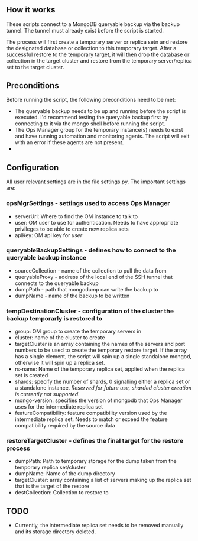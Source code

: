 # 

## How it works

These scripts connect to a MongoDB queryable backup via the backup tunnel. The tunnel must already exist before the script is started.

The process will first create a temporary server or replica setn and restore the designated database or collection to this temporary target. After a successful restore to the temporary target, it will then drop the database or collection in the target cluster and restore from the temporary server/replica set to the target cluster.

## Preconditions

Before running the script, the following preconditions need to be met:

- The queryable backup needs to be up and running before the script is executed. I'd recommend testing the queryable backup first by connecting to it via the mongo shell before running the script.
- The Ops Manager group for the temporary instance(s) needs to exist and have running automation and monitoring agents. The script will exit with an error if these agents are not present.
-

## Configuration

All user relevant settings are in the file settings.py. The important settings are:

### opsMgrSettings - settings used to access Ops Manager
- serverUrl: Where to find the OM instance to talk to
- user: OM user to use for authentication. Needs to have appropriate privileges to be able to create new replica sets
- apiKey: OM api key for _user_

### queryableBackupSettings - defines how to connect to the queryable backup instance

- sourceCollection - name of the collection to pull the data from
- queryableProxy - address of the local end of the SSH tunnel that connects to the queryable backup
- dumpPath - path that mongodump can write the backup to
- dumpName - name of the backup to be written

### tempDestinationCluster - configuration of the cluster the backup temporarly is restored to

- group: OM group to create the temporary servers in
- cluster: name of the cluster to create
- targetCluster is an array containing the names of the servers and port numbers to be used to create the temporary restore target. If the array has a single element, the script will spin up a single standalone mongod, otherwise it will spin up a replica set.
- rs-name: Name of the temporary replica set, applied when the replica set is created
- shards: specify the number of shards, 0 signalling either a replica set or a standalone instance. _Reserved for future use, sharded cluster creation is currently not supported_.
- mongo-version: specifies the version of mongodb that Ops Manager uses for the intermediate replica set
- featureCompatibility: feature compatibility version used by the intermediate replica set. Needs to match or exceed the feature compatibility required by the source data

### restoreTargetCluster - defines the final target for the restore process
- dumpPath: Path to temporary storage for the dump taken from the temporary replica set/cluster
- dumpName: Name of the dump directory
- targetCluster: array containing a list of servers making up the replica set that is the target of the restore
- destCollection: Collection to restore to

## TODO

- Currently, the intermediate replica set needs to be removed manually and its storage directory deleted.
